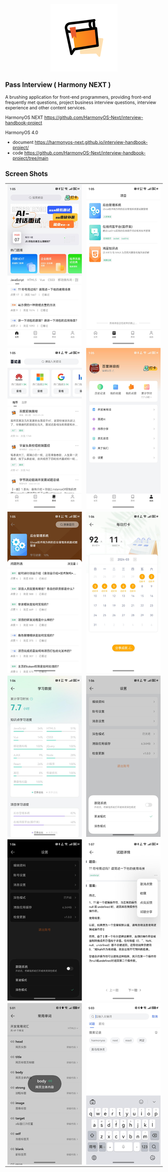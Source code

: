 <p align="center">
  <img src="./logo.png" align="center" />
</p>

## Pass Interview ( Harmony NEXT )

A brushing application for front-end programmers, providing front-end frequently met questions, project business
interview questions, interview experience and other content services.

HarmonyOS NEXT https://github.com/HarmonyOS-Next/interview-handbook-project

HarmonyOS 4.0

- document https://harmonyos-next.github.io/interview-handbook-project/
- code https://github.com/HarmonyOS-Next/interview-handbook-project/tree/main

## Screen Shots

|                                     |                                     |
|-------------------------------------|-------------------------------------|
| <img src="./01.jpeg" width="375" /> | <img src="./02.jpeg" width="375" /> |
| <img src="./03.jpeg" width="375" /> | <img src="./04.jpeg" width="375" /> |
| <img src="./05.jpeg" width="375" /> | <img src="./06.jpeg" width="375" /> |
| <img src="./07.jpeg" width="375" /> | <img src="./08.jpeg" width="375" /> |
| <img src="./09.jpeg" width="375" /> | <img src="./10.jpeg" width="375" /> |
| <img src="./11.jpeg" width="375" /> | <img src="./12.jpeg" width="375" /> |

